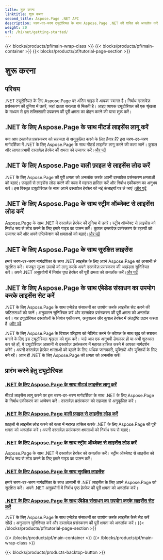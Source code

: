 ```yaml
---
title: शुरू करना
linktitle: शुरू करना
second_title: Aspose.Page .NET API
description: चरण-दर-चरण ट्यूटोरियल के साथ Aspose.Page .NET की शक्ति को अनलॉक करें। मीटर्ड लाइसेंस लागू करें, फ़ाइलों या स्ट्रीम से लोड करें, सुरक्षित लाइसेंस और बहुत कुछ करें।
weight: 20
url: /hi/net/getting-started/
---
```


{{< blocks/products/pf/main-wrap-class >}}
{{< blocks/products/pf/main-container >}}
{{< blocks/products/pf/tutorial-page-section >}}

# शुरू करना

## परिचय

.NET ट्यूटोरियल के लिए Aspose.Page पर अंतिम गाइड में आपका स्वागत है। निर्बाध दस्तावेज़ प्रसंस्करण की दुनिया में उतरें, जहां दक्षता सरलता से मिलती है। आइए व्यापक ट्यूटोरियल की एक श्रृंखला के माध्यम से इस शक्तिशाली उपकरण की पूरी क्षमता का दोहन करने की यात्रा शुरू करें।

## .NET के लिए Aspose.Page के साथ मीटर्ड लाइसेंस लागू करें
 क्या आप दस्तावेज़ प्रसंस्करण को सहजता से अनुकूलित करने के लिए तैयार हैं? इस चरण-दर-चरण मार्गदर्शिका में .NET के लिए Aspose.Page के साथ मीटर्ड लाइसेंस लागू करने की कला जानें। कुशल और लागत प्रभावी दस्तावेज़ हेरफेर की क्षमता को उजागर करें।[और पढ़ें](./apply-metered-license/)

## .NET के लिए Aspose.Page वाली फ़ाइल से लाइसेंस लोड करें
.NET के लिए Aspose.Page की पूरी क्षमता को अनलॉक करके अपनी दस्तावेज़ प्रसंस्करण क्षमताओं को बढ़ाएं। फ़ाइलों से लाइसेंस लोड करने की कला में महारत हासिल करें और निर्बाध एकीकरण का अनुभव करें। इस विस्तृत ट्यूटोरियल के साथ अपने दस्तावेज़ हेरफेर को नई ऊंचाइयों पर ले जाएं।[और पढ़ें](./load-license-from-file/)

## .NET के लिए Aspose.Page के साथ स्ट्रीम ऑब्जेक्ट से लाइसेंस लोड करें
 Aspose.Page के साथ .NET में दस्तावेज़ हेरफेर की दुनिया में उतरें। स्ट्रीम ऑब्जेक्ट से लाइसेंस को निर्बाध रूप से लोड करने के लिए हमारे गाइड का पालन करें। कुशल दस्तावेज़ प्रसंस्करण के रहस्यों को उजागर करें और अपने एप्लिकेशन की क्षमताओं को बढ़ाएं।[और पढ़ें](./load-license-from-stream-object/)

## .NET के लिए Aspose.Page के साथ सुरक्षित लाइसेंस
 हमारे चरण-दर-चरण मार्गदर्शिका के साथ .NET लाइसेंस के लिए अपने Aspose.Page को आसानी से सुरक्षित करें। मजबूत सुरक्षा उपायों को लागू करके अपने दस्तावेज़ प्रसंस्करण की अखंडता सुनिश्चित करें। अपने .NET अनुप्रयोगों में निर्बाध पृष्ठ हेरफेर की पूरी क्षमता को अनलॉक करें।[और पढ़ें](./secure-license/)

## .NET के लिए Aspose.Page के साथ एंबेडेड संसाधन का उपयोग करके लाइसेंस सेट करें
.NET के लिए Aspose.Page के साथ एम्बेडेड संसाधनों का उपयोग करके लाइसेंस सेट करने की जटिलताओं को जानें। अनुपालन सुनिश्चित करें और दस्तावेज़ प्रसंस्करण की पूरी क्षमता को अनलॉक करें। यह ट्यूटोरियल दस्तावेज़ों के निर्बाध एकीकरण, अनुपालन और कुशल हेरफेर में अंतर्दृष्टि प्रदान करता है।[और पढ़ें](./set-license-using-embedded-resource/)

.NET के लिए Aspose.Page के विशाल परिदृश्य को नेविगेट करने के कौशल के साथ खुद को सशक्त बनाने के लिए इस ट्यूटोरियल श्रृंखला को शुरू करें। चाहे आप एक अनुभवी डेवलपर हों या अभी शुरुआत कर रहे हों, ये ट्यूटोरियल आसानी से दस्तावेज़ प्रसंस्करण में महारत हासिल करने में आपका मार्गदर्शन करेंगे। अपनी दस्तावेज़ हेरफेर क्षमताओं को बढ़ाने के लिए अधिक जानकारी, युक्तियों और युक्तियों के लिए बने रहें। आज ही .NET के लिए Aspose.Page की क्षमता को अनलॉक करें!
## प्रारंभ करने हेतु ट्यूटोरियल
### [.NET के लिए Aspose.Page के साथ मीटर्ड लाइसेंस लागू करें](./apply-metered-license/)
मीटर्ड लाइसेंस लागू करने पर इस चरण-दर-चरण मार्गदर्शिका के साथ .NET के लिए Aspose.Page के निर्बाध एकीकरण का अन्वेषण करें। दस्तावेज़ प्रसंस्करण को सहजता से अनुकूलित करें।
### [.NET के लिए Aspose.Page वाली फ़ाइल से लाइसेंस लोड करें](./load-license-from-file/)
फ़ाइलों से लाइसेंस लोड करने की कला में महारत हासिल करके .NET के लिए Aspose.Page की पूरी क्षमता को अनलॉक करें। अपनी दस्तावेज़ प्रसंस्करण क्षमताओं को निर्बाध रूप से बढ़ाएं।
### [.NET के लिए Aspose.Page के साथ स्ट्रीम ऑब्जेक्ट से लाइसेंस लोड करें](./load-license-from-stream-object/)
Aspose.Page के साथ .NET में दस्तावेज़ हेरफेर को अनलॉक करें। स्ट्रीम ऑब्जेक्ट से लाइसेंस को निर्बाध रूप से लोड करने के लिए हमारे गाइड का पालन करें।
### [.NET के लिए Aspose.Page के साथ सुरक्षित लाइसेंस](./secure-license/)
हमारे चरण-दर-चरण मार्गदर्शिका के साथ आसानी से .NET लाइसेंस के लिए अपने Aspose.Page को सुरक्षित करें। अपने .NET अनुप्रयोगों में निर्बाध पृष्ठ हेरफेर की पूरी क्षमता को अनलॉक करें।
### [.NET के लिए Aspose.Page के साथ एंबेडेड संसाधन का उपयोग करके लाइसेंस सेट करें](./set-license-using-embedded-resource/)
.NET के लिए Aspose.Page के साथ एम्बेडेड संसाधनों का उपयोग करके लाइसेंस कैसे सेट करें सीखें। अनुपालन सुनिश्चित करें और दस्तावेज़ प्रसंस्करण की पूरी क्षमता को अनलॉक करें।
{{< /blocks/products/pf/tutorial-page-section >}}

{{< /blocks/products/pf/main-container >}}
{{< /blocks/products/pf/main-wrap-class >}}

{{< blocks/products/products-backtop-button >}}
